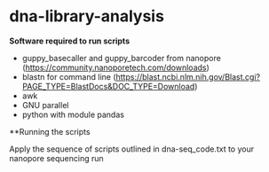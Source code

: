 # dna-library-analysis


**Software required to run scripts**

- guppy_basecaller and guppy_barcoder from nanopore (https://community.nanoporetech.com/downloads)
- blastn for command line (https://blast.ncbi.nlm.nih.gov/Blast.cgi?PAGE_TYPE=BlastDocs&DOC_TYPE=Download)
- awk
- GNU parallel
- python with module pandas

**Running the scripts

Apply the sequence of scripts outlined in dna-seq_code.txt to your nanopore sequencing run

